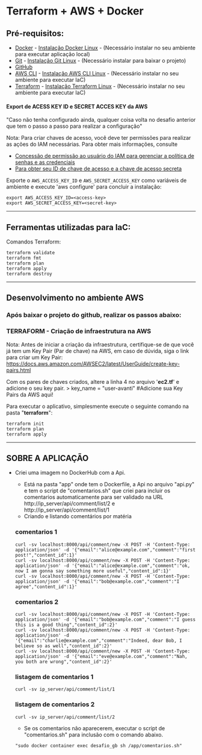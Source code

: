 # Terraform + AWS + Docker

## Pré-requisitos:

- [Docker](https://www.docker.com) - [Instalação Docker Linux](https://docs.docker.com/engine/install/ubuntu/) - (Necessário instalar no seu ambiente para executar aplicação local)
- [Git](https://git-scm.com/) - [Instalação Git Linux](https://linuxhint.com/install-git-ubuntu22-04/) - (Necessário instalar para baixar o projeto)
- [GitHub](https://github.com/)
- [AWS CLI](https://aws.amazon.com/pt/cli/) - [Instalação AWS CLI Linux](https://docs.aws.amazon.com/cli/latest/userguide/getting-started-install.html) - (Necessário instalar no seu ambiente para executar IaC) 
- [Terraform](https://www.terraform.io) - [Instalação Terraform Linux](https://developer.hashicorp.com/terraform/cli/install/apt) - (Necessário instalar no seu ambiente para executar IaC)

#### Export de ACESS KEY ID e SECRET ACCES KEY da AWS 
"Caso não tenha configurado ainda, qualquer coisa volta no desafio anterior que tem o passo a passo para realizar a configuração"

Nota: Para criar chaves de acesso, você deve ter permissões para realizar as ações do IAM necessárias. Para obter mais informações, consulte 
- [Concessão de permissão ao usuário do IAM para gerenciar a política de senhas e as credenciais](https://docs.aws.amazon.com/pt_br/powershell/latest/userguide/pstools-appendix-sign-up.html)
- [Para obter seu ID de chave de acesso e a chave de acesso secreta](https://docs.aws.amazon.com/IAM/latest/UserGuide/access_permissions-required.html)

Exporte o `AWS_ACCESS_KEY_ID` e `AWS_SECRET_ACCESS_KEY` como variáveis de ambiente e execute 'aws configure' para concluir a instalação:

```shell
export AWS_ACCESS_KEY_ID=<access-key>
export AWS_SECRET_ACCESS_KEY=<secret-key>
```

--------------

## Ferramentas utilizadas para IaC:

Comandos Terraform: 
```shell
terraform validate
terraform fmt
terraform plan
terraform apply
terraform destroy
```
--------------

## Desenvolvimento no ambiente AWS

### Após baixar o projeto do github, realizar os passos abaixo:


### **TERRAFORM - Criação de infraestrutura na AWS**

Nota: Antes de iniciar a criação da infraestrutura, certifique-se de que você já tem um Key Pair (Par de chave) na AWS, em caso de dúvida, siga o link para criar um Key Pair: https://docs.aws.amazon.com/AWSEC2/latest/UserGuide/create-key-pairs.html

Com os pares de chaves criados, altere a linha 4 no arquivo '**ec2.tf**' e adicione o seu key pair.
    > key_name                    = "user-avanti" #Adicione sua Key Pairs da AWS aqui!

Para executar o aplicativo, simplesmente execute o seguinte comando na pasta "**terraform**":

```shell
terraform init
terraform plan
terraform apply 

```
--------------

## SOBRE A APLICAÇÃO

- Criei uma imagem no DockerHub com a Api.
    - Está na pasta "app" onde tem o Dockerfile, a Api no arquivo "api.py" e tem o script de "comentarios.sh" que criei para incluir os comentarios automaticamente para ser validado na URL http://ip_server/api/comment/list/2 e http://ip_server/api/comment/list/1

    * Criando e listando comentários por matéria
    ### comentarios 1
    ```
    curl -sv localhost:8000/api/comment/new -X POST -H 'Content-Type: application/json' -d '{"email":"alice@example.com","comment":"first post!","content_id":1}'
    curl -sv localhost:8000/api/comment/new -X POST -H 'Content-Type: application/json' -d '{"email":"alice@example.com","comment":"ok, now I am gonna say something more useful","content_id":1}'
    curl -sv localhost:8000/api/comment/new -X POST -H 'Content-Type: application/json' -d '{"email":"bob@example.com","comment":"I agree","content_id":1}'
    ```
    ### comentarios 2
    ```
    curl -sv localhost:8000/api/comment/new -X POST -H 'Content-Type: application/json' -d '{"email":"bob@example.com","comment":"I guess this is a good thing","content_id":2}'
    curl -sv localhost:8000/api/comment/new -X POST -H 'Content-Type: application/json' -d '{"email":"charlie@example.com","comment":"Indeed, dear Bob, I believe so as well","content_id":2}'
    curl -sv localhost:8000/api/comment/new -X POST -H 'Content-Type: application/json' -d '{"email":"eve@example.com","comment":"Nah, you both are wrong","content_id":2}'
    
    ```
    ### listagem de comentarios 1
    ```
    curl -sv ip_server/api/comment/list/1
    ```
    ### listagem de comentarios 2
    ```
    curl -sv ip_server/api/comment/list/2
    ```

    - Se os comentarios não aparecerem, executar o script de "comentarios.sh" para inclusão com o comando abaixo. 
    ```
    "sudo docker container exec desafio_gb sh /app/comentarios.sh"
    ```

